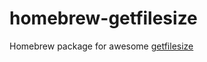 # homebrew-getfilesize

Homebrew package for awesome [getfilesize](https://github.com/bharathvaj-ganesan/getfilesize-cli)
